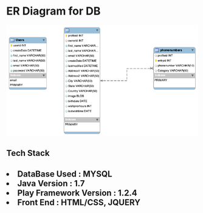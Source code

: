 <h1> ER Diagram for DB </h1>

![alt text](https://raw.githubusercontent.com/Rathan-Naik/mywhitepages/master/ERD.png)


<h2> Tech Stack<h2>
<li> DataBase Used : MYSQL </li>
<li> Java Version : 1.7  </li>
<li> Play Framework Version : 1.2.4</li>
<li> Front End : HTML/CSS, JQUERY</li>
  

